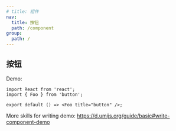 ```yaml
---
# title: 组件
nav:
  title: 按钮
  path: /component
group:
  path: /
---
```


## 按钮

Demo:

```tsx
import React from 'react';
import { Foo } from 'button';

export default () => <Foo title="button" />;
```

More skills for writing demo: https://d.umijs.org/guide/basic#write-component-demo
